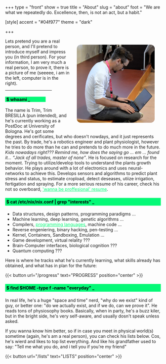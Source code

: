 +++
type = "front"
show = true
title = "About"
slug = "about"
foot = "We are what we repeatedly do. Excellence, then, is not an act, but a habit."

[style]
    accent = "#04f977"
    theme = "dark"

+++

<img align="right" src="/images/profile_04.jpg" width=50% height=40% style="margin: 20px; border-radius: 5%;">

Lets pretend you are a real person, and I'll pretend to introduce myself and impress you (in third person). For your information, I am very much a real person, to prove it, there is a picture of me (seeeee, i am in the left, computer is in the right).

<hr size="1" width="30%" style="color: #04f977;">
<h4 style="color: black;"><span style="background: #04f977; padding-right: 10%; padding-left: 4px;">$ whoami _</span></h4>

The name is Trim, Trim BRESILLA (pun intended), and he's currently working as a PostDoc at University of Bologna. He's got some degrees and cerificates, but who doesn't nowdays, and it just represents the past. By trade, he's a robotics engineer and plant physiologist, however he tries to do more than he can and pretends to do much more in the future. <i> Kids nowadays right??? Remind me, how does the saying go ... em ... found it... <q>Jack of all trades, master of none</q></i>.
He is focused on research for the moment. Trying to utilize/develop tools to understand the plants growth behavior. He plays around with a lot of electronics and uses neural-networks to achieve this. Develops sensors and algorithms to predict plant stress and status, to estimate cropload, detect deseases, utiize irrigation, fertigation and spraying. For a more serious resume of his career, check his not so overboard, <a href="https://bresilla.com/resume/resume" style="color: #04f977;">'wanna be proffesional' resume</a>. 


<h4 style="background-color: #04f977; color: black; padding: 4px;">$ cat /etc/nix/nix.conf | grep "interests" _</h4>

- Data structures, design patterns, programming paradigms ...
- Machine learning, deep learning, genetic algorithms ...
- Compilers, <a href="https://follang.org" style="color: #04f977;">programming languages</a>, machine code ...
- Reverse engeniering, binary hacking, pen-testing ...
- Kernel, Containers, Sandboxing, Emulation ...
- Game development, virtual relality ???
- Brain-Computer interfaces, biological cognition ???
- Quantum computing ???

 Here is where he tracks what he's currently learning, what skills already has obtained, and what has in plan for the future:

{{< button url="/progress" text="PROGRESS" position="center" >}}

<h4 style="background-color: #04f977; color: black; padding: 4px;">$ find $HOME -type f -name "everyday" _</h4>

In real life, he's a huge "space and time" nerd, "why do we exist" kind of guy, or better one: "do we actually exist, and if we do, can we prove it". He reads tons of physiosophy books. Basically, when in party, he's a buzz kiler, but in the bright side, he's very self-aware, and usually dosn't speak unless asked.


If you wanna know him better, so if in case you meet in physical world(s) sometime (again, he's am a real person), you can check his lists below. Cos, he's wierd and likes to top list everything. And like his grandfather used to say: "Tell me what you do, and i tell you if you're my friend"

{{< button url="/lists" text="LISTS" position="center" >}}
